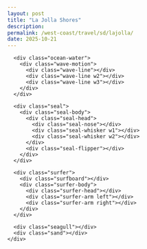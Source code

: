 ```yaml
---
layout: post
title: "La Jolla Shores"
description: 
permalink: /west-coast/travel/sd/lajolla/
date: 2025-10-21
---
```

<html lang="en">
<head>
<meta charset="UTF-8">
<meta name="viewport" content="width=device-width, initial-scale=1.0">
<title>La Jolla Beach - San Diego</title>
<style>
  * {
    box-sizing: border-box;
    margin: 0;
    padding: 0;
  }
  
  html, body {
    height: 100%;
  }
  
  body {
    font-family: system-ui, -apple-system, sans-serif;
    background: linear-gradient(135deg, #00a8cc, #005f73);
    display: flex;
    align-items: center;
    justify-content: center;
    overflow: hidden;
  }
  
  .container {
    width: min(1200px, 95vw);
    height: min(700px, 90vh);
    border-radius: 20px;
    overflow: hidden;
    box-shadow: 0 20px 60px rgba(0,0,0,.4);
  }
  
  .lajolla-scene {
    width: 100%;
    height: 100%;
    background: linear-gradient(180deg, #87CEEB 0%, #5fa3d0 50%, #4a90c4 100%);
    position: relative;
  }
  
  .beach-sun {
    position: absolute;
    top: 10%;
    right: 15%;
    width: 90px;
    height: 90px;
    background: radial-gradient(circle at 35% 35%, #fff8dc, #ffdb58);
    border-radius: 50%;
    box-shadow: 0 0 80px rgba(255,219,88,.6);
    animation: sunGlow 4s ease-in-out infinite;
  }
  
  @keyframes sunGlow {
    0%, 100% { transform: scale(1); opacity: 1; }
    50% { transform: scale(1.05); opacity: 0.9; }
  }
  
  .ocean-water {
    position: absolute;
    bottom: 0;
    left: 0;
    right: 0;
    height: 55%;
    background: linear-gradient(180deg, #4682b4 0%, #1e90ff 50%, #0066cc 100%);
  }
  
  .wave-motion {
    position: absolute;
    width: 150%;
    height: 60px;
    background: transparent;
    top: -30px;
    left: -25%;
  }
  
  .wave-line {
    position: absolute;
    width: 100%;
    height: 30px;
    background: radial-gradient(ellipse at 50% 100%, rgba(255,255,255,.6), transparent 70%);
    animation: waveMove 8s ease-in-out infinite;
  }
  
  .wave-line.w2 {
    top: 20px;
    animation-delay: 1s;
    opacity: 0.5;
  }
  
  .wave-line.w3 {
    top: 40px;
    animation-delay: 2s;
    opacity: 0.3;
  }
  
  @keyframes waveMove {
    0%, 100% { transform: translateX(-5%); }
    50% { transform: translateX(5%); }
  }
  
  .sand {
    position: absolute;
    bottom: 0;
    left: 0;
    right: 0;
    height: 30%;
    background: linear-gradient(180deg, #f4a460 0%, #daa520 100%);
  }
  
  .seal {
    position: absolute;
    bottom: 30%;
    left: 20%;
    width: 70px;
    height: 50px;
    animation: sealBob 3s ease-in-out infinite;
  }
  
  .seal-body {
    width: 60px;
    height: 45px;
    background: linear-gradient(135deg, #696969, #505050);
    border-radius: 50% 50% 50% 40%;
    position: relative;
    border: 2px solid #404040;
  }
  
  .seal-head {
    width: 35px;
    height: 35px;
    background: radial-gradient(circle at 40% 40%, #696969, #505050);
    border-radius: 50%;
    position: absolute;
    top: -5px;
    left: -20px;
    border: 2px solid #404040;
  }
  
  .seal-nose {
    width: 8px;
    height: 6px;
    background: #333;
    border-radius: 50%;
    position: absolute;
    left: 2px;
    top: 18px;
  }
  
  .seal-whisker {
    width: 12px;
    height: 1px;
    background: #fff;
    position: absolute;
    left: 10px;
  }
  
  .w1 { top: 16px; }
  .w2 { top: 20px; }
  
  .seal-flipper {
    width: 20px;
    height: 12px;
    background: #505050;
    border-radius: 50%;
    position: absolute;
    bottom: 5px;
    right: -8px;
    border: 2px solid #404040;
    transform: rotate(-20deg);
  }
  
  @keyframes sealBob {
    0%, 100% { transform: translateY(0) rotate(0deg); }
    50% { transform: translateY(-10px) rotate(-5deg); }
  }
  
  .surfer {
    position: absolute;
    bottom: 40%;
    right: 25%;
    width: 50px;
    height: 70px;
    animation: surf 5s ease-in-out infinite;
  }
  
  .surfboard {
    width: 60px;
    height: 15px;
    background: linear-gradient(135deg, #ff6b6b, #ff4757);
    border-radius: 50%;
    position: absolute;
    bottom: 0;
    left: -5px;
    border: 2px solid #c23616;
    box-shadow: 0 4px 8px rgba(0,0,0,.3);
  }
  
  .surfer-body {
    width: 30px;
    height: 35px;
    background: linear-gradient(135deg, #4a90e2, #357abd);
    border-radius: 8px;
    position: absolute;
    bottom: 15px;
    left: 10px;
    border: 2px solid #2e5f8a;
  }
  
  .surfer-head {
    width: 24px;
    height: 24px;
    background: radial-gradient(circle at 40% 30%, #ffd4a3, #e6b88a);
    border-radius: 50%;
    position: absolute;
    top: -22px;
    left: 3px;
    border: 2px solid #cc9966;
  }
  
  .surfer-arm {
    width: 20px;
    height: 8px;
    background: #4a90e2;
    border-radius: 4px;
    position: absolute;
    top: 5px;
    border: 1px solid #2e5f8a;
  }
  
  .surfer-arm.left {
    left: -15px;
    transform: rotate(-45deg);
  }
  
  .surfer-arm.right {
    right: -15px;
    transform: rotate(45deg);
  }
  
  @keyframes surf {
    0%, 100% { transform: translateY(0) rotate(-5deg); }
    50% { transform: translateY(-15px) rotate(-8deg); }
  }
  
  .seagull {
    position: absolute;
    width: 35px;
    height: 15px;
    top: 20%;
    left: -60px;
    animation: seagullFly 18s linear infinite;
  }
  
  .seagull:before,
  .seagull:after {
    content: "";
    position: absolute;
    width: 18px;
    height: 10px;
    background: transparent;
    border-top: 3px solid rgba(255,255,255,.95);
    border-radius: 50%;
  }
  
  .seagull:before {
    left: 0;
    animation: gullFlapL 0.6s ease-in-out infinite;
  }
  
  .seagull:after {
    right: 0;
    animation: gullFlapR 0.6s ease-in-out infinite;
  }
  
  @keyframes seagullFly {
    to { left: 110%; top: 25%; }
  }
  
  @keyframes gullFlapL {
    0%, 100% { transform: rotateX(0deg); }
    50% { transform: rotateX(35deg); }
  }
  
  @keyframes gullFlapR {
    0%, 100% { transform: rotateX(0deg); }
    50% { transform: rotateX(-35deg); }
  }
</style>
</head>
<body>
  <div class="container">
    <div class="lajolla-scene">
      <div class="beach-sun"></div>
      
      <div class="ocean-water">
        <div class="wave-motion">
          <div class="wave-line"></div>
          <div class="wave-line w2"></div>
          <div class="wave-line w3"></div>
        </div>
      </div>
      
      <div class="seal">
        <div class="seal-body">
          <div class="seal-head">
            <div class="seal-nose"></div>
            <div class="seal-whisker w1"></div>
            <div class="seal-whisker w2"></div>
          </div>
          <div class="seal-flipper"></div>
        </div>
      </div>
      
      <div class="surfer">
        <div class="surfboard"></div>
        <div class="surfer-body">
          <div class="surfer-head"></div>
          <div class="surfer-arm left"></div>
          <div class="surfer-arm right"></div>
        </div>
      </div>
      
      <div class="seagull"></div>
      <div class="sand"></div>
    </div>
  </div>
</body>
</html>